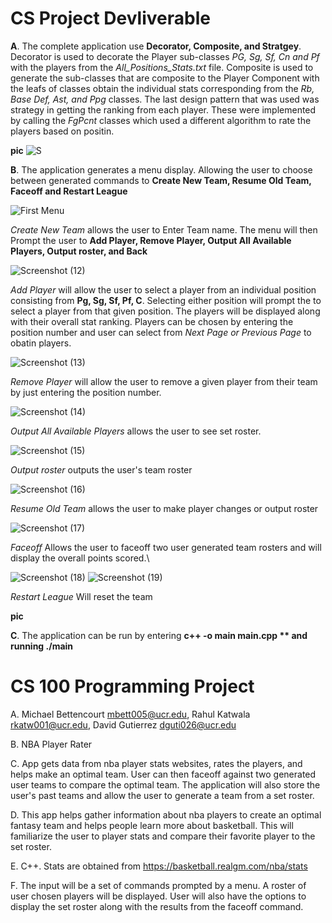 # CS Project Devliverable 

**A**. The complete application use **Decorator, Composite, and Stratgey**. Decorator is used to decorate the Player sub-classes *PG, Sg, Sf, Cn and Pf* with the players from the *All_Positions_Stats.txt* file. Composite is used to generate the sub-classes that are composite to the Player Component with the leafs of classes obtain the individual stats corresponding from the *Rb, Base Def, Ast, and Ppg* classes. The last design pattern that was used was strategy in getting the ranking from each player. These were implemented by calling the *FgPcnt* classes which used a different algorithm to rate the players based on positin.   

**pic**
![S](https://user-images.githubusercontent.com/43631772/88321104-79b08a00-ccd3-11ea-83fe-b73547148d23.jpg)



**B**. The application generates a menu display. Allowing the user to choose between generated commands to **Create New Team, Resume Old Team, Faceoff and Restart League** 


![First Menu](https://user-images.githubusercontent.com/62957652/88321007-55ed4400-ccd3-11ea-9255-7840a563e517.png)


*Create New Team* allows the user to Enter Team name. The menu will then Prompt the user to **Add Player, Remove Player, Output All Available Players, Output roster, and Back** 

![Screenshot (12)](https://user-images.githubusercontent.com/62957652/88321357-e166d500-ccd3-11ea-83e7-2d9185229ca3.png)



*Add Player* will allow the user to select a player from an individual position consisting from **Pg, Sg, Sf, Pf, C**. Selecting either position will prompt the to select a player from that given position. The players will be displayed along with their overall stat ranking. Players can be chosen by entering the position number and user can select from *Next Page or Previous Page* to obatin players.

![Screenshot (13)](https://user-images.githubusercontent.com/62957652/88321400-f6436880-ccd3-11ea-8233-fb2901421b55.png)


*Remove Player* will allow the user to remove a given player from their team by just entering the position number. 

![Screenshot (14)](https://user-images.githubusercontent.com/62957652/88321437-04918480-ccd4-11ea-8018-00125bf248f5.png)



*Output All Available Players* allows the user to see set roster.

![Screenshot (15)](https://user-images.githubusercontent.com/62957652/88321463-107d4680-ccd4-11ea-8b76-4fcfb0358038.png)


*Output roster* outputs the user's team roster


![Screenshot (16)](https://user-images.githubusercontent.com/62957652/88321484-1a06ae80-ccd4-11ea-873e-5d1e34fd0482.png)


*Resume Old Team* allows the user to make player changes or output roster

![Screenshot (17)](https://user-images.githubusercontent.com/62957652/88321507-2559da00-ccd4-11ea-8bd5-cc481663e1a9.png)



*Faceoff* Allows the user to faceoff two user generated team rosters and will display the overall points scored.\

![Screenshot (18)](https://user-images.githubusercontent.com/62957652/88321537-30146f00-ccd4-11ea-89f0-de61556e287b.png)
![Screenshot (19)](https://user-images.githubusercontent.com/62957652/88321552-3a366d80-ccd4-11ea-84b3-a64e7aacbc73.png)


*Restart League* Will reset the team 

**pic**

**C**. The application can be run by entering **c++ -o main main.cpp ** and running ./main** 








# CS 100 Programming Project
A. Michael Bettencourt mbett005@ucr.edu, Rahul Katwala rkatw001@ucr.edu, David Gutierrez dguti026@ucr.edu

B. NBA Player Rater

C. App gets data from nba player stats websites, rates the players, and helps make an optimal team. User can then faceoff against two generated user teams to compare the optimal team. The application will also store the user's past teams and allow the user to generate a team from a set roster. 

D. This app helps gather information about nba players to create an optimal fantasy team and helps people learn more about basketball. This will familiarize the user to player stats and compare their favorite player to the set roster.  

E. C++. Stats are obtained from https://basketball.realgm.com/nba/stats

F. The input will be a set of commands prompted by a menu. A roster of user chosen players will be displayed. User will also have the options to display the set roster along with the results from the faceoff command. 




